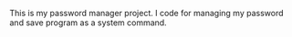 This is my password manager project. I code for managing my password and save program as a system command.
